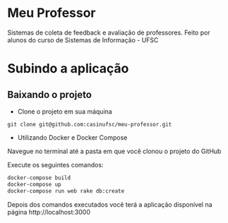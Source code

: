 # Meu Professor
Sistemas de coleta de feedback e avaliação de professores.
Feito por alunos do curso de Sistemas de Informação - UFSC

# Subindo a aplicação

## Baixando o projeto
* Clone o projeto em sua máquina
```
git clone git@github.com:casinufsc/meu-professor.git
```

* Utilizando Docker e Docker Compose

Navegue no terminal até a pasta em que você clonou o projeto do GitHub

Execute os seguintes comandos:

```bash
docker-compose build
docker-compose up
docker-compose run web rake db:create
```

Depois dos comandos executados você terá a aplicação disponível na página http://localhost:3000 

